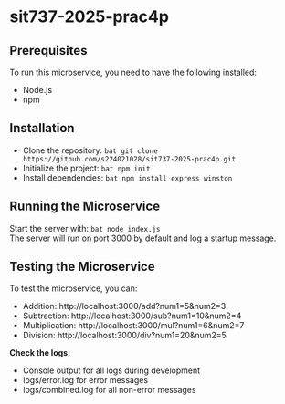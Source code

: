 # sit737-2025-prac4p

## Prerequisites
To run this microservice, you need to have the following installed:
- Node.js
- npm

## Installation
- Clone the repository:
```bat git clone https://github.com/s224021028/sit737-2025-prac4p.git```
- Initialize the project:
```bat npm init```
- Install dependencies:
```bat npm install express winston```

## Running the Microservice
Start the server with:
```bat node index.js```
<br>
The server will run on port 3000 by default and log a startup message.

## Testing the Microservice
To test the microservice, you can:

- Addition: http://localhost:3000/add?num1=5&num2=3
- Subtraction: http://localhost:3000/sub?num1=10&num2=4
- Multiplication: http://localhost:3000/mul?num1=6&num2=7
- Division: http://localhost:3000/div?num1=20&num2=5

<b>Check the logs:</b>

- Console output for all logs during development
- logs/error.log for error messages
- logs/combined.log for all non-error messages
